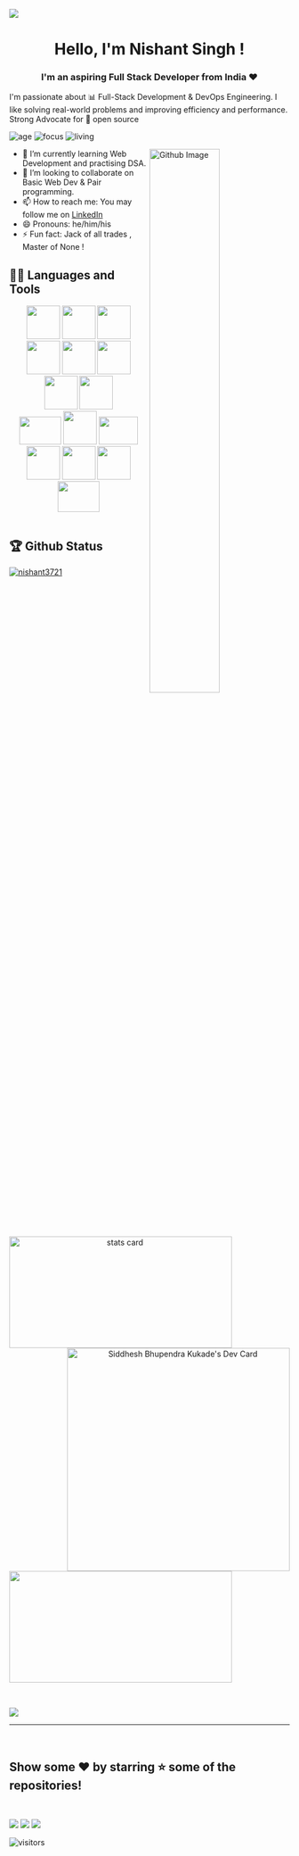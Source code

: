 ![](https://raw.githubusercontent.com/halfrost/halfrost/master/icons/header_.png)

<h1 align="center"> Hello, I'm Nishant Singh ! </h1>

<h3 align="center">I'm an aspiring Full Stack Developer from India ❤</h3>
  
 I'm passionate about 📊 Full-Stack Development & DevOps Engineering. I like solving real-world problems and improving efficiency and performance. Strong Advocate for 📜 open source

![age](https://img.shields.io/badge/age-20-blue)
![focus](https://img.shields.io/badge/focus-FullStack-brightgreen)
![living](https://img.shields.io/badge/living-Bijnor,UP-3c9)

<img width="50%" align="right" alt="Github Image" src= "https://raw.githubusercontent.com/onimur/.github/master/.resources/git-header.svg" />

- 🌱 I’m currently learning Web Development and practising DSA.
- 👯 I’m looking to collaborate on Basic Web Dev & Pair programming.
- 📫 How to reach me: You may follow me on [LinkedIn](https://www.linkedin.com/in/nishant-singh-362a70201/)
- 😄 Pronouns: he/him/his
- ⚡ Fun fact: Jack of all trades , Master of None !
  <br />

## 👨‍💻 Languages and Tools

<div align="center">
  
<img src="https://github.com/nishant3721/nishant3721/blob/main/logos/java.png" height="60" width="60">
<img src="https://github.com/nishant3721/nishant3721/blob/main/logos/c.png" height="60" width="60">
<img src="https://github.com/nishant3721/nishant3721/blob/main/logos/c++.png" height="60" width="60">
<img src="https://github.com/nishant3721/nishant3721/blob/main/logos/python.png" height="60" width="60">
<img src="https://github.com/nishant3721/nishant3721/blob/main/logos/javascript.png" height="60" width="60">
<img src="https://github.com/nishant3721/nishant3721/blob/main/logos/html.png" height="60" width="60">
<img src="https://github.com/nishant3721/nishant3721/blob/main/logos/css.png" height="60" width="60">
<img src="https://github.com/nishant3721/nishant3721/blob/main/logos/kotlin.png" height="60" width="60">

<br>

<img src="https://github.com/nishant3721/nishant3721/blob/main/logos/gcp.png" height="50" width="75">
<img src="https://github.com/nishant3721/nishant3721/blob/main/logos/android.png" height="60" width="60">
<img src="https://github.com/nishant3721/nishant3721/blob/main/logos/postman.png" height="50" width="70">
<img src="https://github.com/nishant3721/nishant3721/blob/main/logos/sql.png" height="60" width="60">
<img src="https://github.com/nishant3721/nishant3721/blob/main/logos/bootstrap.png" height="60" width="60">
<img src="https://github.com/nishant3721/nishant3721/blob/main/logos/git.png" height="60" width="60">
<img src="https://github.com/nishant3721/nishant3721/blob/main/logos/azure.png" height="55" width="75">

</div>

<br >

## 🏆 Github Status

<!-- <img  src="https://github-readme-stats.vercel.app/api?username=nishant3721&show_icons=true&theme=dark" width="48%" align="right" >

<img  src="https://github-readme-streak-stats.herokuapp.com/?user=nishant3721&theme=dark" width="48%" ><br>

<div align="center"> -->
<p align="left"> <a href="https://github.com/ryo-ma/github-profile-trophy"><img src="https://github-profile-trophy.vercel.app/?username=nishant3721&theme=radical&margin-w=15&margin-h=15&column=9" alt="nishant3721" /></a></p>
<p>
  <a align= "center" href="https://github.com/nishant3721">
    <img alt= "stats card" height="200px" width="400" src="https://github-readme-streak-stats.herokuapp.com/?user=nishant3721&theme=radical">
  <!--  <img align="right" height="350" width="400" src="https://cdn.dribbble.com/users/2238041/screenshots/4763918/working.gif" /> -->
  <img align="right"   src="https://github.com/nishant3721/nishant3721/blob/main/devcard.svg" width="400" alt="Siddhesh Bhupendra Kukade's Dev Card"/>

<img height="200px" width="400" src="https://github-readme-stats.vercel.app/api?username=nishant3721&count_private=true&theme=radical&show_icons=true" />

  </a>
</p>
<br/>

<p>
 <!--
 <img  align="right"  height="250" width="400" src="https://cdn.dribbble.com/users/535615/screenshots/17649043/media/e4c03808fa04fa65e0c58d6d61f2fd54.png" />
-->


<img  src="https://github-readme-stats.vercel.app/api/top-langs/?username=nishant3721&layout=compact&theme=radical&langs_count=5" />

</p>

<hr/>
<br>

## Show some ❤️ by starring ⭐ some of the repositories!

<br>

[<img src="https://img.shields.io/badge/linkedin-%230077B5.svg?&style=for-the-badge&logo=linkedin&logoColor=white">](https://www.linkedin.com/in/nishant-singh-362a70201/)
[<img src="https://img.shields.io/badge/instagram-%23E4405F.svg?&style=for-the-badge&logo=instagram&logoColor=white">](https://www.instagram.com/nishantsingh3721/?hl=en)
[<img src="https://img.shields.io/badge/facebook-%231877F2.svg?&style=for-the-badge&logo=facebook&logoColor=white">](https://www.facebook.com/profile.php?id=100048807066065)

![visitors](https://visitor-badge.laobi.icu/badge?page_id=nishant3721.nishant3721)

</div>
